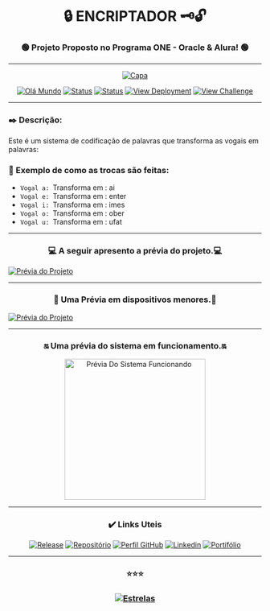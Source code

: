 # <div align="center">:lock: ENCRIPTADOR :old_key::unlock:</div>
 
### <div align="center">:green_circle: Projeto Proposto no Programa ONE - Oracle & Alura! :green_circle:</div>
___

[ <div align="center"> ![Capa](img/banner.gif)](https://github.com/rofnas/criptografia#readme) </div>

[<div align="center">![Olá Mundo](https://shields.io/badge/Olá-Mundo-blue)](https://github.com/rofnas/criptografia#readme) 
[![Status](https://shields.io/badge/STATUS-V%200.2%20Em%20Andamento-green)](https://github.com/rofnas/criptografia#readme) 
[![Status](https://shields.io/badge/Tecnologias%20Utilizadas-|%20HTML%205%20|%20CSS%203%20|%20JavaScript%20|-orange)](https://github.com/rofnas/criptografia#readme) 
[![View Deployment](https://shields.io/badge/View-Deployment-yellow.svg)](https://rofnas.github.io/criptografia) [![View Challenge](https://shields.io/badge/View-Challenge-red.svg)](https://github.com/topics/challengeonedecodificador2) </div>
___
### :black_nib: Descrição:

Este é um sistema de codificação de palavras que transforma as vogais em palavras:

### :arrows_counterclockwise: Exemplo de como as trocas são feitas:

- `Vogal a: `Transforma em : ai
- `Vogal e: `Transforma em : enter
- `Vogal i: `Transforma em : imes
- `Vogal o: `Transforma em : ober
- `Vogal u: `Transforma em : ufat
___
###  <div align="center">:computer: A seguir apresento a prévia do projeto.:computer:</div>

[![Prévia do Projeto](img/previa.png)](https://github.com/rofnas/criptografia#readme)
___
###  <div align="center">:iphone: Uma Prévia em dispositivos menores.:iphone:</div>

[![Prévia do Projeto](img/previa_mobile.png)](https://github.com/rofnas/criptografia#readme)
___
###  <div align="center">:on: Uma prévia do sistema em funcionamento.:on:</div>

<div align="center"><a href="https://github.com/rofnas/criptografia#readme"><img src="img/previa.gif" width="280" alt="Prévia Do Sistema Funcionando"></a></div>

___
### <div align="center">:heavy_check_mark: Links Uteis</div>

[<div align="center">![Release](https://shields.io/badge/Release-v0.1-green)](https://github.com/rofnas/criptografia/releases/tag/v0.1)
[![Repositório](https://shields.io/badge/Repositório-Criptografia-yellow)](https://github.com/rofnas/criptografia)
[![Perfil GitHub](https://shields.io/badge/Perfil-GitHub-blue)](https://github.com/rofnas/)
[![Linkedin](https://shields.io/badge/Linkedin-Euclides-brown)](https://www.linkedin.com/in/rofnas/)
[![Portifólio](https://shields.io/badge/Portifólio-Euclides-aqua)](https://rofnas.github.io)</div>
___

### <div align="center">:star::star::star:</div> 

### <div align="center">[![Estrelas](https://shields.io/badge/Estrelas-Veja%20quem%20já%20%20deu%20estrelas%20%20E%20Deixe%20a%20sua%20Também-red)](https://github.com/rofnas/criptografia/stargazers)</div>